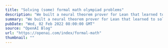 ```yaml
---
title: "Solving (some) formal math olympiad problems"
description: "We built a neural theorem prover for Lean that learned to solve a variety of challenging high-school olympiad problems, including problems from the AMC12 and AIME competitions, as well as two problems adapted from the IMO."
summary: "We built a neural theorem prover for Lean that learned to solve a variety of challenging high-school olympiad problems, including problems from the AMC12 and AIME competitions, as well as two problems adapted from the IMO."
pubDate: "Wed, 02 Feb 2022 08:00:00 GMT"
source: "OpenAI Blog"
url: "https://openai.com/index/formal-math"
thumbnail: ""
---
```



